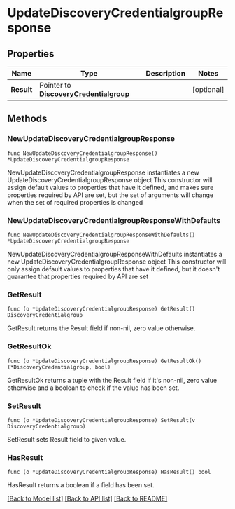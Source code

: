 # UpdateDiscoveryCredentialgroupResponse

## Properties

Name | Type | Description | Notes
------------ | ------------- | ------------- | -------------
**Result** | Pointer to [**DiscoveryCredentialgroup**](DiscoveryCredentialgroup.md) |  | [optional] 

## Methods

### NewUpdateDiscoveryCredentialgroupResponse

`func NewUpdateDiscoveryCredentialgroupResponse() *UpdateDiscoveryCredentialgroupResponse`

NewUpdateDiscoveryCredentialgroupResponse instantiates a new UpdateDiscoveryCredentialgroupResponse object
This constructor will assign default values to properties that have it defined,
and makes sure properties required by API are set, but the set of arguments
will change when the set of required properties is changed

### NewUpdateDiscoveryCredentialgroupResponseWithDefaults

`func NewUpdateDiscoveryCredentialgroupResponseWithDefaults() *UpdateDiscoveryCredentialgroupResponse`

NewUpdateDiscoveryCredentialgroupResponseWithDefaults instantiates a new UpdateDiscoveryCredentialgroupResponse object
This constructor will only assign default values to properties that have it defined,
but it doesn't guarantee that properties required by API are set

### GetResult

`func (o *UpdateDiscoveryCredentialgroupResponse) GetResult() DiscoveryCredentialgroup`

GetResult returns the Result field if non-nil, zero value otherwise.

### GetResultOk

`func (o *UpdateDiscoveryCredentialgroupResponse) GetResultOk() (*DiscoveryCredentialgroup, bool)`

GetResultOk returns a tuple with the Result field if it's non-nil, zero value otherwise
and a boolean to check if the value has been set.

### SetResult

`func (o *UpdateDiscoveryCredentialgroupResponse) SetResult(v DiscoveryCredentialgroup)`

SetResult sets Result field to given value.

### HasResult

`func (o *UpdateDiscoveryCredentialgroupResponse) HasResult() bool`

HasResult returns a boolean if a field has been set.


[[Back to Model list]](../README.md#documentation-for-models) [[Back to API list]](../README.md#documentation-for-api-endpoints) [[Back to README]](../README.md)



